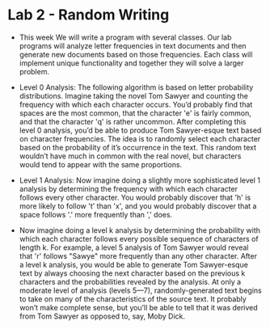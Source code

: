 # Lab 2 - Random Writing
 * This week We will write a program with several classes. Our lab programs will analyze letter frequencies in text documents and then generate new documents based on those frequencies. Each class will implement unique functionality and together they will solve a larger problem.

* Level 0 Analysis: The following algorithm is based on letter probability distributions. Imagine taking the novel Tom Sawyer and counting the frequency with which each character occurs. You’d probably find that spaces are the most common, that the character 'e' is fairly common, and that the character 'q' is rather uncommon. After completing this level 0 analysis, you’d be able to produce Tom Sawyer-esque text based on character frequencies. The idea is to randomly select each character based on the probability of it’s occurrence in the text. This random text wouldn’t have much in common with the real novel, but characters would tend to appear with the same proportions.

* Level 1 Analysis: Now imagine doing a slightly more sophisticated level 1 analysis by determining the frequency with which each character follows every other character. You would probably discover that 'h' is more likely to follow 't' than 'x', and you would probably discover that a space follows '.' more frequently than ',' does.

* Now imagine doing a level k analysis by determining the probability with which each character follows every possible sequence of characters of length k. For example, a level 5 analysis of Tom Sawyer would reveal that 'r' follows "Sawye" more frequently than any other character. After a level k analysis, you would be able to generate Tom Sawyer-esque text by always choosing the next character based on the previous k characters and the probabilities revealed by the analysis. At only a moderate level of analysis (levels 5—7), randomly-generated text begins to take on many of the characteristics of the source text. It probably won’t make complete sense, but you’ll be able to tell that it was derived from Tom Sawyer as opposed to, say, Moby Dick.
